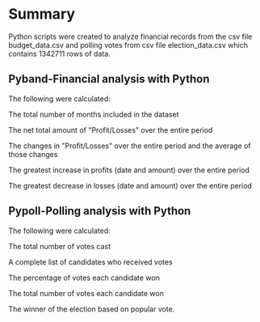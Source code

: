 # Summary
  Python scripts were created to analyze financial records from the csv file budget_data.csv and polling votes from csv file election_data.csv which contains 1342711 rows of data.
  
## Pyband-Financial analysis with Python

The following were calculated:

The total number of months included in the dataset

The net total amount of "Profit/Losses" over the entire period

The changes in "Profit/Losses" over the entire period and the average of those changes

The greatest increase in profits (date and amount) over the entire period

The greatest decrease in losses (date and amount) over the entire period


## Pypoll-Polling analysis with Python

The following were calculated:

The total number of votes cast

A complete list of candidates who received votes

The percentage of votes each candidate won

The total number of votes each candidate won

The winner of the election based on popular vote.
